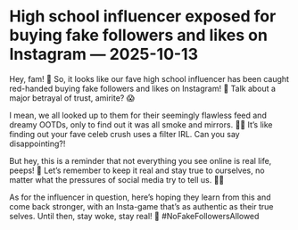 # High school influencer exposed for buying fake followers and likes on Instagram — 2025-10-13

Hey, fam! 🌟 So, it looks like our fave high school influencer has been caught red-handed buying fake followers and likes on Instagram! 🙈 Talk about a major betrayal of trust, amirite? 😱

I mean, we all looked up to them for their seemingly flawless feed and dreamy OOTDs, only to find out it was all smoke and mirrors. 🚫🧐 It’s like finding out your fave celeb crush uses a filter IRL. Can you say disappointing?!

But hey, this is a reminder that not everything you see online is real life, peeps! 🌈 Let’s remember to keep it real and stay true to ourselves, no matter what the pressures of social media try to tell us. 💪✨

As for the influencer in question, here’s hoping they learn from this and come back stronger, with an Insta-game that’s as authentic as their true selves. Until then, stay woke, stay real! 🙌 #NoFakeFollowersAllowed